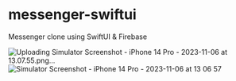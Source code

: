 # messenger-swiftui
Messenger clone using SwiftUI &amp; Firebase

![Uploading Simulator Screenshot - iPhone 14 Pro - 2023-11-06 at 13.07.55.png…]()
![Simulator Screenshot - iPhone 14 Pro - 2023-11-06 at 13 06 57](https://github.com/devzahirul/messenger-swiftui/assets/10805452/c79f18ec-ad64-46c2-aa74-a534a7be5c52)
